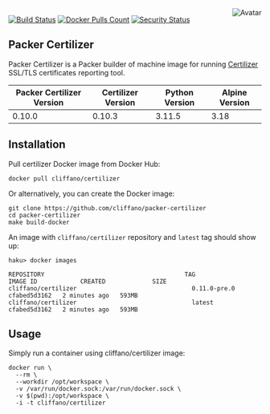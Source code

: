 <img align="right" src="https://raw.github.com/cliffano/packer-certilizer/master/avatar.jpg" alt="Avatar"/>

[![Build Status](https://github.com/cliffano/packer-certilizer/workflows/CI/badge.svg)](https://github.com/cliffano/packer-certilizer/actions?query=workflow%3ACI)
[![Docker Pulls Count](https://img.shields.io/docker/pulls/cliffano/certilizer.svg)](https://hub.docker.com/r/cliffano/certilizer/)
[![Security Status](https://snyk.io/test/github/cliffano/packer-certilizer/badge.svg)](https://snyk.io/test/github/cliffano/packer-certilizer)

Packer Certilizer
--------------

Packer Certilizer is a Packer builder of machine image for running [Certilizer](https://github.com/cliffano/certilizer) SSL/TLS certificates reporting tool.

| Packer Certilizer Version | Certilizer Version | Python Version | Alpine Version |
|---------------------------|--------------------|----------------|----------------|
| 0.10.0                    | 0.10.3             | 3.11.5         | 3.18           |

Installation
------------

Pull certilizer Docker image from Docker Hub:

    docker pull cliffano/certilizer

Or alternatively, you can create the Docker image:

    git clone https://github.com/cliffano/packer-certilizer
    cd packer-certilizer
    make build-docker

An image with `cliffano/certilizer` repository and `latest` tag should show up:

    haku> docker images

    REPOSITORY                                       TAG                 IMAGE ID            CREATED             SIZE
    cliffano/certilizer                                0.11.0-pre.0                            cfabed5d3162   2 minutes ago   593MB
    cliffano/certilizer                                latest                                  cfabed5d3162   2 minutes ago   593MB

Usage
-----

Simply run a container using cliffano/certilizer image:

    docker run \
      --rm \
      --workdir /opt/workspace \
      -v /var/run/docker.sock:/var/run/docker.sock \
      -v $(pwd):/opt/workspace \
      -i -t cliffano/certilizer